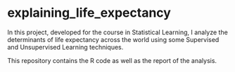 # explaining_life_expectancy
In this project, developed for the course in Statistical Learning, I analyze the determinants of life expectancy across the world using some Supervised and Unsupervised Learning techniques.

This repository contains the R code as well as the report of the analysis.
